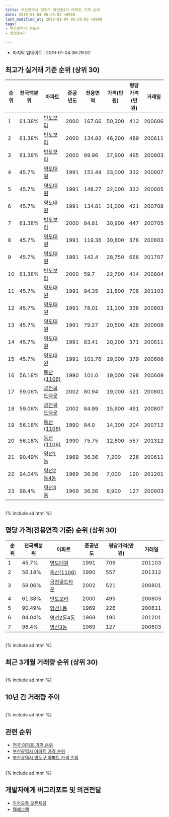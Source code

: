```yaml
---
title: 부산광역시 영도구 영선동4가 아파트 가격 순위
date: 2019-01-04 06:29:02 +0900
last_modified_at: 2019-01-04 06:29:02 +0900
tags:
- 부산광역시 영도구
- 영선동4가

---
```


* 마지막 업데이트 : 2019-01-04 06:29:02

## 최고가 실거래 기준 순위 (상위 30)


|순위|전국백분위|아파트|준공년도|전용면적|가격(만원)|평당가격(만원)|거래일|
|---|---|---|---|---|---|---|---|
|1|61.38%|[반도보라](https://search.naver.com/search.naver?query=%EB%B6%80%EC%82%B0%EA%B4%91%EC%97%AD%EC%8B%9C+%EC%98%81%EB%8F%84%EA%B5%AC+%EC%98%81%EC%84%A0%EB%8F%994%EA%B0%80+%EB%B0%98%EB%8F%84%EB%B3%B4%EB%9D%BC)|2000|167.66|50,300|413|200606|
|2|61.38%|[반도보라](https://search.naver.com/search.naver?query=%EB%B6%80%EC%82%B0%EA%B4%91%EC%97%AD%EC%8B%9C+%EC%98%81%EB%8F%84%EA%B5%AC+%EC%98%81%EC%84%A0%EB%8F%994%EA%B0%80+%EB%B0%98%EB%8F%84%EB%B3%B4%EB%9D%BC)|2000|134.82|46,200|489|200611|
|3|61.38%|[반도보라](https://search.naver.com/search.naver?query=%EB%B6%80%EC%82%B0%EA%B4%91%EC%97%AD%EC%8B%9C+%EC%98%81%EB%8F%84%EA%B5%AC+%EC%98%81%EC%84%A0%EB%8F%994%EA%B0%80+%EB%B0%98%EB%8F%84%EB%B3%B4%EB%9D%BC)|2000|99.96|37,900|495|200603|
|4|45.7%|[영도대원](https://search.naver.com/search.naver?query=%EB%B6%80%EC%82%B0%EA%B4%91%EC%97%AD%EC%8B%9C+%EC%98%81%EB%8F%84%EA%B5%AC+%EC%98%81%EC%84%A0%EB%8F%994%EA%B0%80+%EC%98%81%EB%8F%84%EB%8C%80%EC%9B%90)|1991|151.44|33,000|332|200607|
|5|45.7%|[영도대원](https://search.naver.com/search.naver?query=%EB%B6%80%EC%82%B0%EA%B4%91%EC%97%AD%EC%8B%9C+%EC%98%81%EB%8F%84%EA%B5%AC+%EC%98%81%EC%84%A0%EB%8F%994%EA%B0%80+%EC%98%81%EB%8F%84%EB%8C%80%EC%9B%90)|1991|148.27|32,000|333|200605|
|6|45.7%|[영도대원](https://search.naver.com/search.naver?query=%EB%B6%80%EC%82%B0%EA%B4%91%EC%97%AD%EC%8B%9C+%EC%98%81%EB%8F%84%EA%B5%AC+%EC%98%81%EC%84%A0%EB%8F%994%EA%B0%80+%EC%98%81%EB%8F%84%EB%8C%80%EC%9B%90)|1991|134.81|31,000|421|200708|
|7|61.38%|[반도보라](https://search.naver.com/search.naver?query=%EB%B6%80%EC%82%B0%EA%B4%91%EC%97%AD%EC%8B%9C+%EC%98%81%EB%8F%84%EA%B5%AC+%EC%98%81%EC%84%A0%EB%8F%994%EA%B0%80+%EB%B0%98%EB%8F%84%EB%B3%B4%EB%9D%BC)|2000|84.81|30,900|447|200705|
|8|45.7%|[영도대원](https://search.naver.com/search.naver?query=%EB%B6%80%EC%82%B0%EA%B4%91%EC%97%AD%EC%8B%9C+%EC%98%81%EB%8F%84%EA%B5%AC+%EC%98%81%EC%84%A0%EB%8F%994%EA%B0%80+%EC%98%81%EB%8F%84%EB%8C%80%EC%9B%90)|1991|119.36|30,800|376|200603|
|9|45.7%|[영도대원](https://search.naver.com/search.naver?query=%EB%B6%80%EC%82%B0%EA%B4%91%EC%97%AD%EC%8B%9C+%EC%98%81%EB%8F%84%EA%B5%AC+%EC%98%81%EC%84%A0%EB%8F%994%EA%B0%80+%EC%98%81%EB%8F%84%EB%8C%80%EC%9B%90)|1991|142.4|28,750|666|201707|
|10|61.38%|[반도보라](https://search.naver.com/search.naver?query=%EB%B6%80%EC%82%B0%EA%B4%91%EC%97%AD%EC%8B%9C+%EC%98%81%EB%8F%84%EA%B5%AC+%EC%98%81%EC%84%A0%EB%8F%994%EA%B0%80+%EB%B0%98%EB%8F%84%EB%B3%B4%EB%9D%BC)|2000|59.7|22,700|414|200604|
|11|45.7%|[영도대원](https://search.naver.com/search.naver?query=%EB%B6%80%EC%82%B0%EA%B4%91%EC%97%AD%EC%8B%9C+%EC%98%81%EB%8F%84%EA%B5%AC+%EC%98%81%EC%84%A0%EB%8F%994%EA%B0%80+%EC%98%81%EB%8F%84%EB%8C%80%EC%9B%90)|1991|94.35|21,800|706|201103|
|12|45.7%|[영도대원](https://search.naver.com/search.naver?query=%EB%B6%80%EC%82%B0%EA%B4%91%EC%97%AD%EC%8B%9C+%EC%98%81%EB%8F%84%EA%B5%AC+%EC%98%81%EC%84%A0%EB%8F%994%EA%B0%80+%EC%98%81%EB%8F%84%EB%8C%80%EC%9B%90)|1991|78.01|21,100|338|200603|
|13|45.7%|[영도대원](https://search.naver.com/search.naver?query=%EB%B6%80%EC%82%B0%EA%B4%91%EC%97%AD%EC%8B%9C+%EC%98%81%EB%8F%84%EA%B5%AC+%EC%98%81%EC%84%A0%EB%8F%994%EA%B0%80+%EC%98%81%EB%8F%84%EB%8C%80%EC%9B%90)|1991|79.27|20,500|428|200608|
|14|45.7%|[영도대원](https://search.naver.com/search.naver?query=%EB%B6%80%EC%82%B0%EA%B4%91%EC%97%AD%EC%8B%9C+%EC%98%81%EB%8F%84%EA%B5%AC+%EC%98%81%EC%84%A0%EB%8F%994%EA%B0%80+%EC%98%81%EB%8F%84%EB%8C%80%EC%9B%90)|1991|83.41|20,200|371|200611|
|15|45.7%|[영도대원](https://search.naver.com/search.naver?query=%EB%B6%80%EC%82%B0%EA%B4%91%EC%97%AD%EC%8B%9C+%EC%98%81%EB%8F%84%EA%B5%AC+%EC%98%81%EC%84%A0%EB%8F%994%EA%B0%80+%EC%98%81%EB%8F%84%EB%8C%80%EC%9B%90)|1991|101.76|19,000|379|200608|
|16|56.18%|[동산(1106)](https://search.naver.com/search.naver?query=%EB%B6%80%EC%82%B0%EA%B4%91%EC%97%AD%EC%8B%9C+%EC%98%81%EB%8F%84%EA%B5%AC+%EC%98%81%EC%84%A0%EB%8F%994%EA%B0%80+%EB%8F%99%EC%82%B0%281106%29)|1990|101.0|19,000|298|200609|
|17|59.06%|[궁전골드타운](https://search.naver.com/search.naver?query=%EB%B6%80%EC%82%B0%EA%B4%91%EC%97%AD%EC%8B%9C+%EC%98%81%EB%8F%84%EA%B5%AC+%EC%98%81%EC%84%A0%EB%8F%994%EA%B0%80+%EA%B6%81%EC%A0%84%EA%B3%A8%EB%93%9C%ED%83%80%EC%9A%B4)|2002|80.94|19,000|521|200801|
|18|59.06%|[궁전골드타운](https://search.naver.com/search.naver?query=%EB%B6%80%EC%82%B0%EA%B4%91%EC%97%AD%EC%8B%9C+%EC%98%81%EB%8F%84%EA%B5%AC+%EC%98%81%EC%84%A0%EB%8F%994%EA%B0%80+%EA%B6%81%EC%A0%84%EA%B3%A8%EB%93%9C%ED%83%80%EC%9A%B4)|2002|84.99|15,900|491|200807|
|19|56.18%|[동산(1106)](https://search.naver.com/search.naver?query=%EB%B6%80%EC%82%B0%EA%B4%91%EC%97%AD%EC%8B%9C+%EC%98%81%EB%8F%84%EA%B5%AC+%EC%98%81%EC%84%A0%EB%8F%994%EA%B0%80+%EB%8F%99%EC%82%B0%281106%29)|1990|84.0|14,300|204|200712|
|20|56.18%|[동산(1106)](https://search.naver.com/search.naver?query=%EB%B6%80%EC%82%B0%EA%B4%91%EC%97%AD%EC%8B%9C+%EC%98%81%EB%8F%84%EA%B5%AC+%EC%98%81%EC%84%A0%EB%8F%994%EA%B0%80+%EB%8F%99%EC%82%B0%281106%29)|1990|75.75|12,800|557|201312|
|21|90.49%|[영선1동](https://search.naver.com/search.naver?query=%EB%B6%80%EC%82%B0%EA%B4%91%EC%97%AD%EC%8B%9C+%EC%98%81%EB%8F%84%EA%B5%AC+%EC%98%81%EC%84%A0%EB%8F%994%EA%B0%80+%EC%98%81%EC%84%A01%EB%8F%99)|1969|36.36|7,200|226|200611|
|22|94.04%|[영선2동4동](https://search.naver.com/search.naver?query=%EB%B6%80%EC%82%B0%EA%B4%91%EC%97%AD%EC%8B%9C+%EC%98%81%EB%8F%84%EA%B5%AC+%EC%98%81%EC%84%A0%EB%8F%994%EA%B0%80+%EC%98%81%EC%84%A02%EB%8F%994%EB%8F%99)|1969|36.36|7,000|190|201201|
|23|98.4%|[영선3동](https://search.naver.com/search.naver?query=%EB%B6%80%EC%82%B0%EA%B4%91%EC%97%AD%EC%8B%9C+%EC%98%81%EB%8F%84%EA%B5%AC+%EC%98%81%EC%84%A0%EB%8F%994%EA%B0%80+%EC%98%81%EC%84%A03%EB%8F%99)|1969|36.36|6,900|127|200603|


<br>
{% include ad.html %}
<br>

## 평당 가격(전용면적 기준) 순위 (상위 30)


|순위|전국백분위|아파트|준공년도|평당가격(만원)|거래일|
|---|---|---|---|---|---|
|1|45.7%|[영도대원](https://search.naver.com/search.naver?query=%EB%B6%80%EC%82%B0%EA%B4%91%EC%97%AD%EC%8B%9C+%EC%98%81%EB%8F%84%EA%B5%AC+%EC%98%81%EC%84%A0%EB%8F%994%EA%B0%80+%EC%98%81%EB%8F%84%EB%8C%80%EC%9B%90)|1991|706|201103|
|2|56.18%|[동산(1106)](https://search.naver.com/search.naver?query=%EB%B6%80%EC%82%B0%EA%B4%91%EC%97%AD%EC%8B%9C+%EC%98%81%EB%8F%84%EA%B5%AC+%EC%98%81%EC%84%A0%EB%8F%994%EA%B0%80+%EB%8F%99%EC%82%B0%281106%29)|1990|557|201312|
|3|59.06%|[궁전골드타운](https://search.naver.com/search.naver?query=%EB%B6%80%EC%82%B0%EA%B4%91%EC%97%AD%EC%8B%9C+%EC%98%81%EB%8F%84%EA%B5%AC+%EC%98%81%EC%84%A0%EB%8F%994%EA%B0%80+%EA%B6%81%EC%A0%84%EA%B3%A8%EB%93%9C%ED%83%80%EC%9A%B4)|2002|521|200801|
|4|61.38%|[반도보라](https://search.naver.com/search.naver?query=%EB%B6%80%EC%82%B0%EA%B4%91%EC%97%AD%EC%8B%9C+%EC%98%81%EB%8F%84%EA%B5%AC+%EC%98%81%EC%84%A0%EB%8F%994%EA%B0%80+%EB%B0%98%EB%8F%84%EB%B3%B4%EB%9D%BC)|2000|495|200603|
|5|90.49%|[영선1동](https://search.naver.com/search.naver?query=%EB%B6%80%EC%82%B0%EA%B4%91%EC%97%AD%EC%8B%9C+%EC%98%81%EB%8F%84%EA%B5%AC+%EC%98%81%EC%84%A0%EB%8F%994%EA%B0%80+%EC%98%81%EC%84%A01%EB%8F%99)|1969|226|200611|
|6|94.04%|[영선2동4동](https://search.naver.com/search.naver?query=%EB%B6%80%EC%82%B0%EA%B4%91%EC%97%AD%EC%8B%9C+%EC%98%81%EB%8F%84%EA%B5%AC+%EC%98%81%EC%84%A0%EB%8F%994%EA%B0%80+%EC%98%81%EC%84%A02%EB%8F%994%EB%8F%99)|1969|190|201201|
|7|98.4%|[영선3동](https://search.naver.com/search.naver?query=%EB%B6%80%EC%82%B0%EA%B4%91%EC%97%AD%EC%8B%9C+%EC%98%81%EB%8F%84%EA%B5%AC+%EC%98%81%EC%84%A0%EB%8F%994%EA%B0%80+%EC%98%81%EC%84%A03%EB%8F%99)|1969|127|200603|


<br>
{% include ad.html %}
<br>

## 최근 3개월 거래량 순위 (상위 30)


<div style="width:100%;">
    <canvas id="deal_count_ranking" height="250"></canvas>
</div>


<script>
new Chart(document.getElementById("deal_count_ranking"), {
    type: 'horizontalBar',
    data: {
        labels: ['영선3동', '영선2동4동', '반도보라', '영선1동'],
        datasets: [{
            label: '실거래 수',
            data: [2, 2, 1, 1],
            borderColor: "rgba(255, 0, 128, 1)",
            backgroundColor: "rgba(255, 0, 128, 0.5)",
            fill: false,
        }]
    },
    options: {
        responsive: true,
        title: {
            display: true,
            text: '최근 3개월 거래량 순위'
        },
        tooltips: {
            mode: 'index',
            intersect: false,
            callbacks: {
                title: function(tooltipItems, data) {
                    return "실거래 수:";
                },
                label: function(tooltipItem, data) {
                    return data.labels[tooltipItem.index] + ": " + tooltipItem.xLabel;
                }
            }
        },
        hover: {
            mode: 'nearest',
            intersect: true
        },
        scales: {
            xAxes: [{
                display: true,
                scaleLabel: {
                    display: true,
                    labelString: '실거래 수'
                },
                ticks: {
                    suggestedMin: 0,
                }
            }],
            yAxes: [{
                display: true,
                ticks: {
                    autoSkip: false,
                    callback: function(value, index, values) {
                        if (value.length > 15)
                            return value.substr(0, 13) + "...";
                        else
                            return value;
                    }
                },
                scaleLabel: {
                    display: false,
                }
            }]
        }
    }
});

</script>


<br>
{% include ad.html %}
<br>

## 10년 간 거래량 추이


<div style="width:100%;">
    <canvas id="deal_progress" height="250"></canvas>
</div>

<script>
new Chart(document.getElementById("deal_progress"), {
    type: 'line',
    data: {
        labels: ['200901','200902','200903','200904','200905','200906','200907','200908','200909','200910','200911','200912','201001','201002','201003','201004','201005','201006','201007','201008','201009','201010','201011','201012','201101','201102','201103','201104','201105','201106','201107','201108','201109','201110','201111','201112','201201','201202','201203','201204','201205','201206','201207','201208','201209','201210','201211','201212','201301','201302','201303','201304','201305','201306','201307','201308','201309','201310','201311','201312','201401','201402','201403','201404','201405','201406','201407','201408','201409','201410','201411','201412','201501','201502','201503','201504','201505','201506','201507','201508','201509','201510','201511','201512','201601','201602','201603','201604','201605','201606','201607','201608','201609','201610','201611','201612','201701','201702','201703','201704','201705','201706','201707','201708','201709','201710','201711','201712','201801','201802','201803','201804','201805','201806','201807','201808','201809','201810','201811','201812','201901'],
        datasets: [{
            label: '실거래 수',
            pointRadius: 1,
            data: [4, 10, 14, 15, 16, 11, 10, 5, 12, 10, 9, 12, 5, 11, 12, 5, 6, 9, 9, 4, 8, 9, 12, 8, 7, 6, 7, 8, 6, 10, 13, 5, 7, 12, 3, 5, 5, 6, 8, 7, 8, 6, 2, 3, 7, 10, 5, 11, 5, 6, 12, 9, 9, 5, 10, 3, 6, 7, 7, 3, 4, 11, 12, 6, 12, 4, 5, 7, 15, 10, 7, 7, 8, 14, 13, 2, 10, 16, 12, 8, 6, 9, 9, 9, 4, 3, 11, 9, 6, 6, 2, 8, 8, 17, 16, 9, 7, 11, 14, 8, 7, 8, 12, 6, 13, 10, 15, 12, 8, 11, 8, 12, 4, 2, 3, 8, 5, 3, 3, 3, 0],
            borderColor: "rgba(255, 201, 14, 1)",
            backgroundColor: "rgba(255, 201, 14, 0.5)",
            fill: true,
        }]
    },
    options: {
        responsive: true,
        title: {
            display: true,
            text: '10년간 거래량 추이'
        },
        tooltips: {
            mode: 'index',
            intersect: false,
        },
        hover: {
            mode: 'nearest',
            intersect: true
        },
        scales: {
            xAxes: [{
                display: true,
                scaleLabel: {
                    display: true,
                    labelString: '년/월'
                }
            }],
            yAxes: [{
                display: true,
                ticks: {
                    suggestedMin: 0,
                },
                scaleLabel: {
                    display: true,
                    labelString: '실거래 수'
                }
            }]
        }
    }
});

</script>


<br>
{% include ad.html %}
<br>

## 관련 순위

- [전국 아파트 가격 순위](https://inasie.github.io/apt-ranking/전국)
- [부산광역시 아파트 가격 순위](https://inasie.github.io/apt-ranking/부산광역시)
- [부산광역시 영도구 아파트 가격 순위](https://inasie.github.io/apt-ranking/부산광역시-영도구)


<br>
{% include ad.html %}
<br>

## 개발자에게 버그리포트 및 의견전달

- [카카오톡 오픈채팅](https://open.kakao.com/o/gLJUAP4)
- [텔레그램](https://t.me/inasie)

